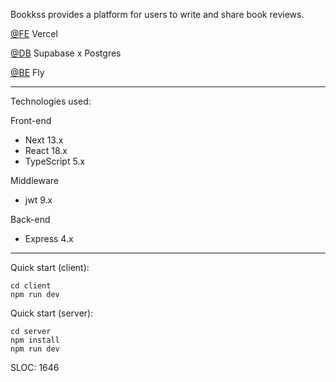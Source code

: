 Bookkss provides a platform for users to write and share book reviews.

[@FE](https://bookkss.com) Vercel

[@DB](https://supabase.com/dashboard) Supabase x Postgres

[@BE](https://bookkss.fly.dev) Fly

---

Technologies used:

Front-end

- Next 13.x
- React 18.x
- TypeScript 5.x

Middleware

- jwt 9.x

Back-end

- Express 4.x

---

Quick start (client):

```
cd client
npm run dev
```

Quick start (server):

```
cd server
npm install
npm run dev
```

SLOC: 1646
